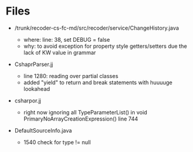 # Files #
  * /trunk/recoder-cs-fc-md/src/recoder/service/ChangeHistory.java
    * where: line: 38, set DEBUG = false
    * why: to avoid exception for property style getters/setters due the lack of KW value in grammar
  * CshaprParser.jj
    * line 1280: reading over partial classes
    * added "yield" to return and break statements with huuuuge lookahead

  * csharpor.jj
    * right now ignoring all TypeParameterList() in void PrimaryNoArrayCreationExpression() line 744
  * DefaultSourceInfo.java
    * 1540 check for type != null